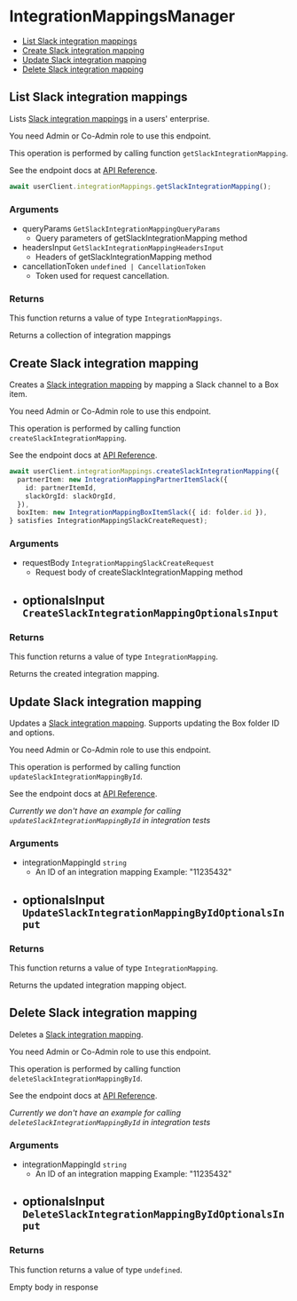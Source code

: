 # IntegrationMappingsManager

- [List Slack integration mappings](#list-slack-integration-mappings)
- [Create Slack integration mapping](#create-slack-integration-mapping)
- [Update Slack integration mapping](#update-slack-integration-mapping)
- [Delete Slack integration mapping](#delete-slack-integration-mapping)

## List Slack integration mappings

Lists [Slack integration mappings](https://support.box.com/hc/en-us/articles/4415585987859-Box-as-the-Content-Layer-for-Slack) in a users' enterprise.

You need Admin or Co-Admin role to
use this endpoint.

This operation is performed by calling function `getSlackIntegrationMapping`.

See the endpoint docs at
[API Reference](https://developer.box.com/reference/get-integration-mappings-slack/).

<!-- sample get_integration_mappings_slack -->

```ts
await userClient.integrationMappings.getSlackIntegrationMapping();
```

### Arguments

- queryParams `GetSlackIntegrationMappingQueryParams`
  - Query parameters of getSlackIntegrationMapping method
- headersInput `GetSlackIntegrationMappingHeadersInput`
  - Headers of getSlackIntegrationMapping method
- cancellationToken `undefined | CancellationToken`
  - Token used for request cancellation.

### Returns

This function returns a value of type `IntegrationMappings`.

Returns a collection of integration mappings

## Create Slack integration mapping

Creates a [Slack integration mapping](https://support.box.com/hc/en-us/articles/4415585987859-Box-as-the-Content-Layer-for-Slack)
by mapping a Slack channel to a Box item.

You need Admin or Co-Admin role to
use this endpoint.

This operation is performed by calling function `createSlackIntegrationMapping`.

See the endpoint docs at
[API Reference](https://developer.box.com/reference/post-integration-mappings-slack/).

<!-- sample post_integration_mappings_slack -->

```ts
await userClient.integrationMappings.createSlackIntegrationMapping({
  partnerItem: new IntegrationMappingPartnerItemSlack({
    id: partnerItemId,
    slackOrgId: slackOrgId,
  }),
  boxItem: new IntegrationMappingBoxItemSlack({ id: folder.id }),
} satisfies IntegrationMappingSlackCreateRequest);
```

### Arguments

- requestBody `IntegrationMappingSlackCreateRequest`
  - Request body of createSlackIntegrationMapping method
- optionalsInput `CreateSlackIntegrationMappingOptionalsInput`
  -

### Returns

This function returns a value of type `IntegrationMapping`.

Returns the created integration mapping.

## Update Slack integration mapping

Updates a [Slack integration mapping](https://support.box.com/hc/en-us/articles/4415585987859-Box-as-the-Content-Layer-for-Slack).
Supports updating the Box folder ID and options.

You need Admin or Co-Admin role to
use this endpoint.

This operation is performed by calling function `updateSlackIntegrationMappingById`.

See the endpoint docs at
[API Reference](https://developer.box.com/reference/put-integration-mappings-slack-id/).

_Currently we don't have an example for calling `updateSlackIntegrationMappingById` in integration tests_

### Arguments

- integrationMappingId `string`
  - An ID of an integration mapping Example: "11235432"
- optionalsInput `UpdateSlackIntegrationMappingByIdOptionalsInput`
  -

### Returns

This function returns a value of type `IntegrationMapping`.

Returns the updated integration mapping object.

## Delete Slack integration mapping

Deletes a [Slack integration mapping](https://support.box.com/hc/en-us/articles/4415585987859-Box-as-the-Content-Layer-for-Slack).

You need Admin or Co-Admin role to
use this endpoint.

This operation is performed by calling function `deleteSlackIntegrationMappingById`.

See the endpoint docs at
[API Reference](https://developer.box.com/reference/delete-integration-mappings-slack-id/).

_Currently we don't have an example for calling `deleteSlackIntegrationMappingById` in integration tests_

### Arguments

- integrationMappingId `string`
  - An ID of an integration mapping Example: "11235432"
- optionalsInput `DeleteSlackIntegrationMappingByIdOptionalsInput`
  -

### Returns

This function returns a value of type `undefined`.

Empty body in response
